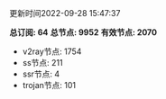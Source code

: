 更新时间2022-09-28 15:47:37

**总订阅: 64**
**总节点: 9952**
**有效节点: 2070**
- v2ray节点: 1754
- ss节点: 211
- ssr节点: 4
- trojan节点: 101
